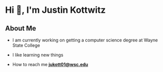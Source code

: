 # Hi 👋, I'm Justin Kottwitz
## About Me

- I am currently working on getting a computer science degree at Wayne State College

- I like learning new things

- How to reach me **jukott01@wsc.edu**
